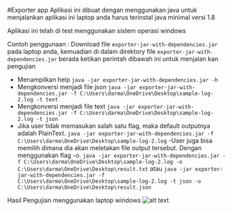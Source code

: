 #Exporter app
Aplikasi ini dibuat dengan menggunakan java
untuk menjalankan aplikasi ini laptop anda harus terinstal java minimal versi 1.8

Aplikasi ini telah di test menggunakan sistem operasi windows

Contoh penggunaan :
Download file ```exporter-jar-with-dependencies.jar``` pada laptop anda,
kemuadian di dalam direktory file ```exporter-jar-with-dependencies.jar``` berada ketikan perintah
dibawah ini untuk menjalan kan pengujian

- Menampilkan help 
    ```java -jar exporter-jar-with-dependencies.jar -h```
- Mengkonversi menjadi file json
    ```java -jar exporter-jar-with-dependencies.jar -f C:\Users\darma\OneDrive\Desktop\sample-log-2.log -t text``` 
- Mengkonversi menjadi file text
    ```java -jar exporter-jar-with-dependencies.jar -f C:\Users\darma\OneDrive\Desktop\sample-log-2.log -t json```
- Jika user tidak memasukan salah satu flag, maka default outputnya adalah PlainText.
    ```java -jar exporter-jar-with-dependencies.jar -f C:\Users\darma\OneDrive\Desktop\sample-log-2.log``` 
-User juga bisa memilih dimana dia akan meletakan file output tersebut. Dengan menggunakan flag -o.
    ```java -jar exporter-jar-with-dependencies.jar -f C:\Users\darma\OneDrive\Desktop\sample-log-2.log -o C:\Users\darma\OneDrive\Desktop\result.txt```
    atau
    ```java -jar exporter-jar-with-dependencies.jar -f C:\Users\darma\OneDrive\Desktop\sample-log-2.log -t json -o C:\Users\darma\OneDrive\Desktop\result.json```
    


Hasil Pengujian menggunakan laptop windows
![alt text](https://i.ibb.co/7VqS7cf/result-image.png)
